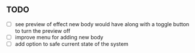 ## TODO 
- [ ] see preview of effect new body would have along with a toggle button to turn the preview off
- [ ] improve menu for adding new body
- [ ] add option to safe current state of the system
